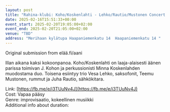 ```yaml
---
layout: post
title: "Rahina-klubi: Koho/Koskenlahti - Lehko/Rautio/Mustonen Concert of improvised music"
date: 2025-02-16T15:51:33+00:00
event_start: 2025-02-20T19:05:00+02:00
event_end: 2025-02-20T21:05:00+02:00
venue: "TBD"
address: "Merihaan kylätupa Haapaniemenkatu 14  Haapaniemenkatu 14 "
---
```


Original submission from elää.fi/aani  
  
Illan aikana kaksi kokoonpanoa. Koho/Koskenlahti on laaja-alaisesti äänen parissa toimivan J. Kohon ja perkussionisti Minna Koskenlahden muodostama duo. Toisena esiintyy trio Vesa Lehko, saksofonit, Teemu Mustonen, rummut ja Juha Rautio, sähkökitara.  
  
Link: [https://fb.me/e/i3TUuNv4J](https://fb.me/e/i3TUuNv4J)  
Cost: Vapaa pääsy  
Genre: improvisaatio, kokeellinen musiikki  
Additional info about duration: 
